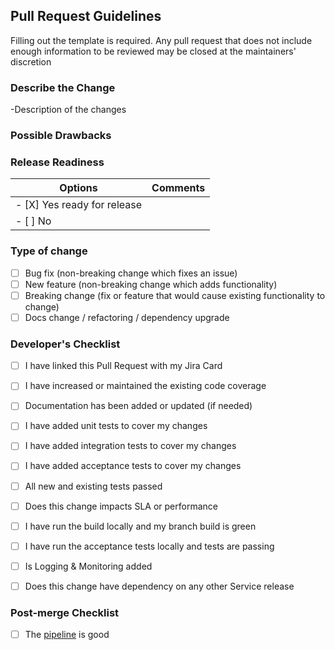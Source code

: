 ## Pull Request Guidelines

Filling out the template is required. Any pull request that does not include enough information to be reviewed may be closed at the maintainers' discretion

### Describe the Change

-Description of the changes

### Possible Drawbacks


### Release Readiness


Options                        | Comments
 ------------                  | :-------------
- [X] Yes ready for release    | 
- [ ] No                       | 
    


### Type of change

- [ ] Bug fix (non-breaking change which fixes an issue)
- [ ] New feature (non-breaking change which adds functionality)
- [ ] Breaking change (fix or feature that would cause existing functionality to change)
- [ ] Docs change / refactoring / dependency upgrade

### Developer's Checklist

- [ ] I have linked this Pull Request with my Jira Card
- [ ] I have increased or maintained the existing code coverage
- [ ] Documentation has been added or updated (if needed)
- [ ] I have added unit tests to cover my changes
- [ ] I have added integration tests to cover my changes
- [ ] I have added acceptance tests to cover my changes
- [ ] All new and existing tests passed
- [ ] Does this change impacts SLA or performance
- [ ] I have run the build locally and my branch build is green
- [ ] I have run the acceptance tests locally and tests are passing
- [ ] Is Logging & Monitoring added
- [ ] Does this change have dependency on any other Service release


### Post-merge Checklist

- [ ] The [pipeline](https://console.kumo.expedia.biz/apps/lty-sterling-service-ec2/pipeline/) is good
